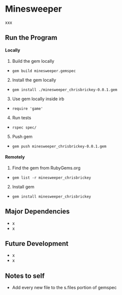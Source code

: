 # Minesweeper
xxx


## Run the Program

#### Locally
1. Build the gem locally
  - `gem build minesweeper.gemspec`
2. Install the gem locally
  - `gem install ./minesweeper_chrisbrickey-0.0.1.gem`
3. Use gem locally inside irb
  - `require 'game'`
4. Run tests
  - `rspec spec/`
5. Push gem
  - `gem push minesweeper_chrisbrickey-0.0.1.gem`

#### Remotely
1. Find the gem from RubyGems.org
  - `gem list -r minesweeper_chrisbrickey`
2. Install gem
  - `gem install minesweeper_chrisbrickey`


## Major Dependencies
- x
- x


## Future Development
- x
- x

## Notes to self
- Add every new file to the s.files portion of gemspec
